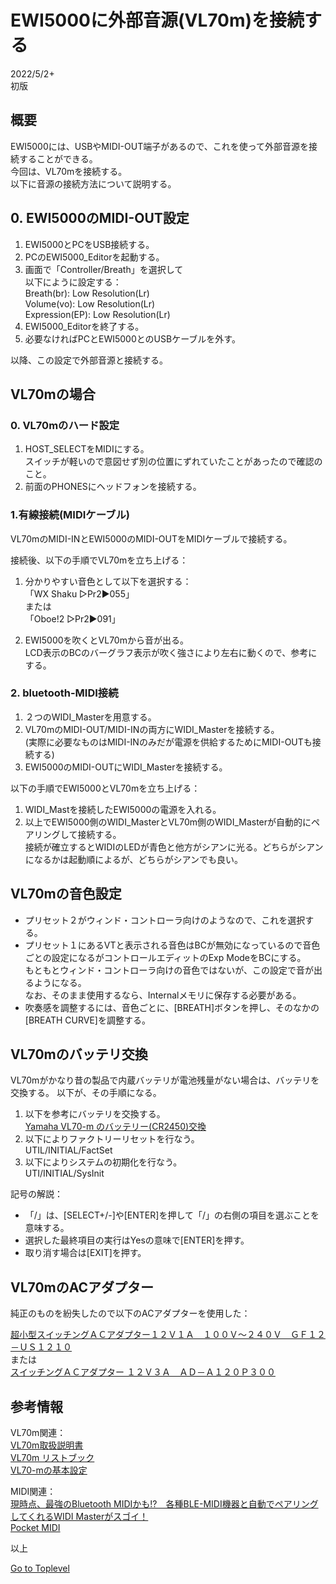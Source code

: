     
# EWI5000に外部音源(VL70m)を接続する    

2022/5/2+      
初版    
  
## 概要    
EWI5000には、USBやMIDI-OUT端子があるので、これを使って外部音源を接続することができる。  
今回は、VL70mを接続する。  
以下に音源の接続方法について説明する。  

## 0. EWI5000のMIDI-OUT設定
1. EWI5000とPCをUSB接続する。
1. PCのEWI5000_Editorを起動する。
1. 画面で「Controller/Breath」を選択して  
以下にように設定する：  
Breath(br): Low Resolution(Lr)  
Volume(vo): Low Resolution(Lr)  
Expression(EP): Low Resolution(Lr)  
1. EWI5000_Editorを終了する。  
1. 必要なければPCとEWI5000とのUSBケーブルを外す。  

以降、この設定で外部音源と接続する。

## VL70mの場合
### 0. VL70mのハード設定
1. HOST_SELECTをMIDIにする。  
スイッチが軽いので意図せず別の位置にずれていたことがあったので確認のこと。
1. 前面のPHONESにヘッドフォンを接続する。

### 1.有線接続(MIDIケーブル)
VL70mのMIDI-INとEWI5000のMIDI-OUTをMIDIケーブルで接続する。

接続後、以下の手順でVL70mを立ち上げる：
1. 分かりやすい音色として以下を選択する：  
「WX Shaku ▷Pr2▶055」  
または  
「Oboe!2 ▷Pr2▶091」  

1. EWI5000を吹くとVL70mから音が出る。  
LCD表示のBCのバーグラフ表示が吹く強さにより左右に動くので、参考にする。


### 2. bluetooth-MIDI接続
1. ２つのWIDI_Masterを用意する。
1. VL70mのMIDI-OUT/MIDI-INの両方にWIDI_Masterを接続する。  
(実際に必要なものはMIDI-INのみだが電源を供給するためにMIDI-OUTも接続する)
1. EWI5000のMIDI-OUTにWIDI_Masterを接続する。

以下の手順でEWI5000とVL70mを立ち上げる：
1. WIDI_Mastを接続したEWI5000の電源を入れる。
1. 以上でEWI5000側のWIDI_MasterとVL70m側のWIDI_Masterが自動的にペアリングして接続する。   
接続が確立するとWIDIのLEDが青色と他方がシアンに光る。どちらがシアンになるかは起動順によるが、どちらがシアンでも良い。

## VL70mの音色設定
* プリセット２がウィンド・コントローラ向けのようなので、これを選択する。
* プリセット１にあるVTと表示される音色はBCが無効になっているので音色ごとの設定になるがコントロールエディットのExp ModeをBCにする。  
もともとウィンド・コントローラ向けの音色ではないが、この設定で音が出るようになる。  
なお、そのまま使用するなら、Internalメモリに保存する必要がある。
* 吹奏感を調整するには、音色ごとに、\[BREATH]ボタンを押し、そのなかの[BREATH CURVE]を調整する。

## VL70mのバッテリ交換
VL70mがかなり昔の製品で内蔵バッテリが電池残量がない場合は、バッテリを交換する。
以下が、その手順になる。

1. 以下を参考にバッテリを交換する。  
[Yamaha VL70-m のバッテリー(CR2450)交換](https://mylife-blog.com/post-2351)
1. 以下によりファクトリーリセットを行なう。  
UTIL/INITIAL/FactSet  
1. 以下によりシステムの初期化を行なう。  
UTI/INITIAL/SysInit  

記号の解説：  
* 「/」は、\[SELECT+/-]や\[ENTER]を押して「/」の右側の項目を選ぶことを意味する。
* 選択した最終項目の実行はYesの意味で\[ENTER]を押す。
* 取り消す場合は\[EXIT]を押す。

## VL70mのACアダプター
純正のものを紛失したので以下のACアダプターを使用した：  

[超小型スイッチングＡＣアダプター１２Ｖ１Ａ　１００Ｖ～２４０Ｖ　ＧＦ１２－ＵＳ１２１０](https://akizukidenshi.com/catalog/g/gM-01804/)        
または  
[スイッチングＡＣアダプター １２Ｖ３Ａ　ＡＤ－Ａ１２０Ｐ３００](https://akizukidenshi.com/catalog/g/gM-10661/)  


## 参考情報

VL70m関連：  
[VL70m取扱説明書](https://jp.yamaha.com/files/download/other_assets/4/316804/VL70mJ1.pdf)  
[VL70m リストブック](https://jp.yamaha.com/files/download/other_assets/5/316535/VL70mJ2.pdf)   
[VL70-mの基本設定](http://wx.jazzsynth.com/pages/c010_030vlsettei.html)            

MIDI関連：  
[現時点、最強のBluetooth MIDIかも!?　各種BLE-MIDI機器と自動でペアリングしてくれるWIDI Masterがスゴイ！](https://www.dtmstation.com/archives/32976.html)  
[Pocket MIDI](https://www.microsoft.com/ja-jp/p/pocket-midi/9ntv7mflbbvx?activetab=pivot:overviewtab)  


以上  

[Go to Toplevel](https://xshigee.github.io/web0/)  

